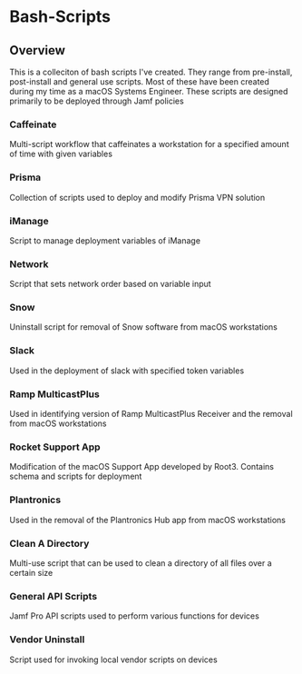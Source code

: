 # Bash-Scripts

## Overview
This is a colleciton of bash scripts I've created. They range from pre-install, post-install and general use scripts. Most of these have been created during my time as a macOS Systems Engineer. These scripts are designed primarily to be deployed through Jamf policies

### Caffeinate
Multi-script workflow that caffeinates a workstation for a specified amount of time with given variables

### Prisma
Collection of scripts used to deploy and modify Prisma VPN solution

### iManage
Script to manage deployment variables of iManage

### Network
Script that sets network order based on variable input

### Snow
Uninstall script for removal of Snow software from macOS workstations

### Slack
Used in the deployment of slack with specified token variables

### Ramp MulticastPlus
Used in identifying version of Ramp MulticastPlus Receiver and the removal from macOS workstations

### Rocket Support App
Modification of the macOS Support App developed by Root3. Contains schema and scripts for deployment

### Plantronics
Used in the removal of the Plantronics Hub app from macOS workstations

### Clean A Directory
Multi-use script that can be used to clean a directory of all files over a certain size

### General API Scripts
Jamf Pro API scripts used to perform various functions for devices

### Vendor Uninstall
Script used for invoking local vendor scripts on devices
